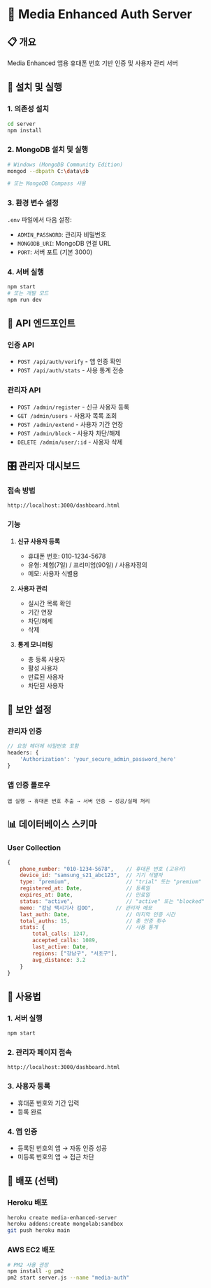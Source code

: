 # 🎵 Media Enhanced Auth Server

## 📋 개요
Media Enhanced 앱용 휴대폰 번호 기반 인증 및 사용자 관리 서버

## 🚀 설치 및 실행

### 1. 의존성 설치
```bash
cd server
npm install
```

### 2. MongoDB 설치 및 실행
```bash
# Windows (MongoDB Community Edition)
mongod --dbpath C:\data\db

# 또는 MongoDB Compass 사용
```

### 3. 환경 변수 설정
`.env` 파일에서 다음 설정:
- `ADMIN_PASSWORD`: 관리자 비밀번호
- `MONGODB_URI`: MongoDB 연결 URL
- `PORT`: 서버 포트 (기본 3000)

### 4. 서버 실행
```bash
npm start
# 또는 개발 모드
npm run dev
```

## 📱 API 엔드포인트

### 인증 API
- `POST /api/auth/verify` - 앱 인증 확인
- `POST /api/auth/stats` - 사용 통계 전송

### 관리자 API
- `POST /admin/register` - 신규 사용자 등록
- `GET /admin/users` - 사용자 목록 조회
- `POST /admin/extend` - 사용자 기간 연장
- `POST /admin/block` - 사용자 차단/해제
- `DELETE /admin/user/:id` - 사용자 삭제

## 🎛️ 관리자 대시보드

### 접속 방법
```
http://localhost:3000/dashboard.html
```

### 기능
1. **신규 사용자 등록**
   - 휴대폰 번호: 010-1234-5678
   - 유형: 체험(7일) / 프리미엄(90일) / 사용자정의
   - 메모: 사용자 식별용

2. **사용자 관리**
   - 실시간 목록 확인
   - 기간 연장
   - 차단/해제
   - 삭제

3. **통계 모니터링**
   - 총 등록 사용자
   - 활성 사용자
   - 만료된 사용자
   - 차단된 사용자

## 🔐 보안 설정

### 관리자 인증
```javascript
// 요청 헤더에 비밀번호 포함
headers: {
    'Authorization': 'your_secure_admin_password_here'
}
```

### 앱 인증 플로우
```
앱 실행 → 휴대폰 번호 추출 → 서버 인증 → 성공/실패 처리
```

## 📊 데이터베이스 스키마

### User Collection
```javascript
{
    phone_number: "010-1234-5678",    // 휴대폰 번호 (고유키)
    device_id: "samsung_s21_abc123",  // 기기 식별자
    type: "premium",                  // "trial" 또는 "premium"
    registered_at: Date,              // 등록일
    expires_at: Date,                 // 만료일
    status: "active",                 // "active" 또는 "blocked"
    memo: "강남 택시기사 김OO",       // 관리자 메모
    last_auth: Date,                  // 마지막 인증 시간
    total_auths: 15,                  // 총 인증 횟수
    stats: {                          // 사용 통계
        total_calls: 1247,
        accepted_calls: 1089,
        last_active: Date,
        regions: ["강남구", "서초구"],
        avg_distance: 3.2
    }
}
```

## 🎯 사용법

### 1. 서버 실행
```bash
npm start
```

### 2. 관리자 페이지 접속
```
http://localhost:3000/dashboard.html
```

### 3. 사용자 등록
- 휴대폰 번호와 기간 입력
- 등록 완료

### 4. 앱 인증
- 등록된 번호의 앱 → 자동 인증 성공
- 미등록 번호의 앱 → 접근 차단

## 🔧 배포 (선택)

### Heroku 배포
```bash
heroku create media-enhanced-server
heroku addons:create mongolab:sandbox
git push heroku main
```

### AWS EC2 배포
```bash
# PM2 사용 권장
npm install -g pm2
pm2 start server.js --name "media-auth"
```